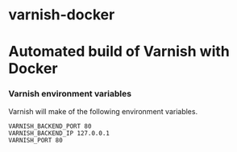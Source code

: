 # varnish-docker

Automated build of Varnish with Docker
===========

### Varnish environment variables
Varnish will make of the following environment variables.

	VARNISH_BACKEND_PORT 80
	VARNISH_BACKEND_IP 127.0.0.1
	VARNISH_PORT 80
